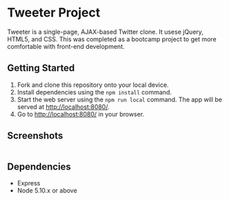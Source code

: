 # Tweeter Project

Tweeter is a single-page, AJAX-based Twitter clone. It usese jQuery, HTML5, and CSS. This was completed as a bootcamp project to get more comfortable with front-end development.

## Getting Started

1. Fork and clone this repository onto your local device.
1. Install dependencies using the `npm install` command.
1. Start the web server using the `npm run local` command. The app will be served at <http://localhost:8080/>.
1. Go to <http://localhost:8080/> in your browser.

## Screenshots

![]()

## Dependencies

- Express
- Node 5.10.x or above
